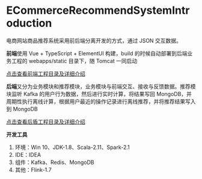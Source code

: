 # ECommerceRecommendSystemIntroduction

电商网站商品推荐系统采用前后端分离开发的方式，通过 JSON 交互数据。

**前端**使用 Vue + TypeScript + ElementUI 构建，build 的时候自动部署到后端业务工程的 webapps/static 目录下，随 Tomcat 一同启动

[点击查看前端工程目录及详细介绍]( https://github.com/ittqqzz/ECommerceRecommendSystem/tree/master/front )

**后端**又分为业务模块和推荐模块，业务模块与前端交互、接收与反馈数据。推荐模块监听 Kafka 的用户行为数据，然后进行实时计算，将结果写回 MongoDB，并周期性执行离线计算，根据用户最近的操作记录进行离线推荐，并将推荐结果写入到 MongoDB 

[点击查看后盾工程目录及详细介绍]( https://github.com/ittqqzz/ECommerceRecommendSystem/tree/master/backend )

**开发工具**

1. 环境：Win 10、JDK-1.8、Scala-2.11、Spark-2.1
2. IDE：IDEA
3. 组件：Kafka、Redis、MongoDB
4. 其他：Flink-1.7




